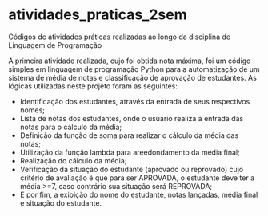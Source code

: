 # atividades_praticas_2sem
Códigos de atividades práticas realizadas ao longo da disciplina de Linguagem de Programação

A primeira atividade realizada, cujo foi obtida nota máxima, foi um código simples em linguagem de programação Python para a automatização de um sistema de média de notas e classificação de aprovação de estudantes.
As lógicas utilizadas neste projeto foram as seguintes:
- Identificação dos estudantes, através da entrada de seus respectivos nomes;
- Lista de notas dos estudantes, onde o usuário realiza a entrada das notas para o cálculo da média;
- Definição da função de soma para realizar o cálculo da média das notas;
- Utilização da função lambda para areedondamento da média final;
- Realização do cálculo da média;
- Verificação da situação do estudante (aprovado ou reprovado) cujo critério de avaliação é que para ser APROVADA, o estudante deve ter a média >=7, caso contrário sua situação será REPROVADA;
- E por fim, a exibição do nome do estudante, notas lançadas, média final e situação do estudante.

